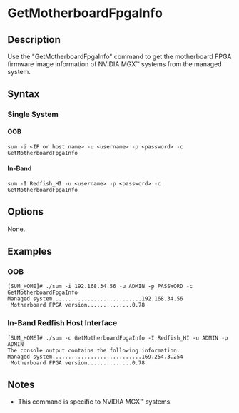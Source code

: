 # GetMotherboardFpgaInfo

## Description

Use the "GetMotherboardFpgaInfo" command to get the motherboard FPGA firmware image information of NVIDIA MGX™ systems from the managed system.

## Syntax

### Single System

#### OOB
```
sum -i <IP or host name> -u <username> -p <password> -c GetMotherboardFpgaInfo
```

#### In-Band
```
sum -I Redfish_HI -u <username> -p <password> -c GetMotherboardFpgaInfo
```

## Options

None.

## Examples

### OOB
```
[SUM_HOME]# ./sum -i 192.168.34.56 -u ADMIN -p PASSWORD -c GetMotherboardFpgaInfo
Managed system............................192.168.34.56
 Motherboard FPGA version..............0.78
```

### In-Band Redfish Host Interface
```
[SUM_HOME]# ./sum -c GetMotherboardFpgaInfo -I Redfish_HI -u ADMIN -p ADMIN
The console output contains the following information.
Managed system............................169.254.3.254
 Motherboard FPGA version..............0.78
```

## Notes

- This command is specific to NVIDIA MGX™ systems.
